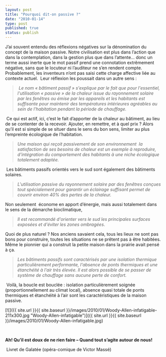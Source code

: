 ```yaml
---
layout: post
title: "Pourquoi dit-on passive ?"
date: "2010-01-14"
type: post
published: true
status: publish
---
```


J’ai souvent entendu des réflexions négatives sur la dénomination du concept de la maison passive. Notre civilisation est plus dans l’action que dans la contemplation, dans la gestion plus que dans l’attente… donc un terme aussi inerte que le mot passif prend une connotation extrêmement négative, sans que le locuteur ni l’auditeur ne s’en rendent compte. Probablement, les inventeurs n’ont pas saisi cette charge affective liée au contexte actuel.  Leur réflexion les poussait dans un autre sens :

>  _Le nom « bâtiment passif » s'explique par le fait que pour l'essentiel, l'utilisation « passive » de la chaleur issue du rayonnement solaire par les fenêtres ou émise par les appareils et les habitants est suffisante pour maintenir des températures intérieures agréables au sein de l'habitation pendant la période de chauffage._

 Ce qui est actif, ici, c’est le fait d’apporter de la chaleur au bâtiment, au lieu de se contenter de la recevoir. Ajouter, en remettre, et à quel prix ? Alors qu’il est si simple de se situer dans le sens du bon sens, limiter au plus l’empreinte écologique de l’habitation.

> _Une maison qui reçoit passivement de son environnement  la satisfaction de ses besoins de chaleur est un exemple à reproduire, d’intégration du comportement des habitants à une niche écologique totalement adaptée._

 Les bâtiments passifs orientés vers le sud sont également des bâtiments solaires.

> _L'utilisation passive du rayonnement solaire par des fenêtres conçues tout spécialement pour garantir un éclairage suffisant permet de couvrir environ 40% des pertes de la chaleur._

Non seulement  économe en apport d’énergie, mais aussi totalement dans le sens de la démarche bioclimatique,  

> _Il est recommandé d'orienter vers le sud les principales surfaces exposées et d'éviter les zones ombragées_.

Quoi de plus naturel ? Nos anciens savaient cela, tous les lieux ne sont pas bons pour construire, toutes les situations ne se prêtent pas à être habitées. Même le pionnier qui a construit la petite maison dans la prairie avait pensé à ça.

>  _Les bâtiments passifs sont caractérisés par une isolation thermique particulièrement performante, l'absence de ponts thermiques et une étanchéité à l'air très élevée. Il est alors possible de se passer de système de chauffage sans aucune perte de confort._

 Voilà, la boucle est bouclée : isolation particulièrement soignée (proportionnellement au climat local), absence quasi totale de ponts thermiques et étanchéité à l’air sont les caractéristiques de la maison passive.

[![]({{ site.url }}{{ site.baseurl }}/images/2010/01/Woody-Allen-infatigable-211x300.jpg "Woody-Allen-infatigable")]({{ site.url }}{{ site.baseurl }}/images/2010/01/Woody-Allen-infatigable.jpg)

 

**Ah! Qu’il est doux de ne rien faire – Quand tout s’agite autour de nous!**

 Livret de Galatée (opéra-comique de Victor Massé)

